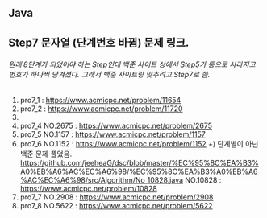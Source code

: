 ## Java
## Step7 문자열 (단계번호 바뀜) 문제 링크.
###### 원래 8단계가 되었어야 하는 Step인데 백준 사이트 상에서 Step5가 통으로 사라지고 번호가 하나씩 당겨졌다. 그래서 백준 사이트랑 맞추려고 Step7로 씀.
1. pro7_1 : https://www.acmicpc.net/problem/11654
2. pro7_2 : https://www.acmicpc.net/problem/11720
3.
4. pro7_4 NO.2675 : https://www.acmicpc.net/problem/2675
5. pro7_5 NO.1157 : https://www.acmicpc.net/problem/1157
6. pro7_6 NO.1152 : https://www.acmicpc.net/problem/1152
+) 단계별이 아닌 백준 문제 풀었음. https://github.com/jeeheaG/dsc/blob/master/%EC%95%8C%EA%B3%A0%EB%A6%AC%EC%A6%98/%EC%95%8C%EA%B3%A0%EB%A6%AC%EC%A6%98/src/Algorithm/No_10828.java
    NO.10828 : https://www.acmicpc.net/problem/10828
7. pro7_7 NO.2908 : https://www.acmicpc.net/problem/2908
8. pro7_8 NO.5622 : https://www.acmicpc.net/problem/5622
